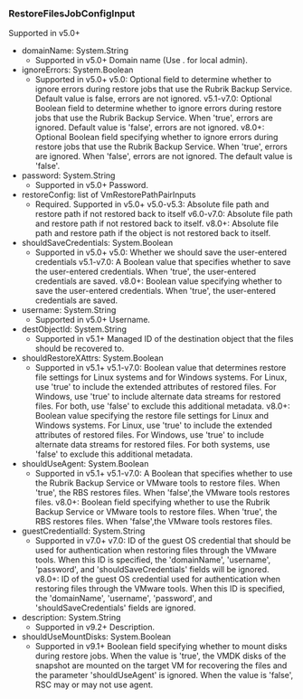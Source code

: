 ### RestoreFilesJobConfigInput
Supported in v5.0+

- domainName: System.String
  - Supported in v5.0+
Domain name (Use . for local admin).
- ignoreErrors: System.Boolean
  - Supported in v5.0+
v5.0: Optional field to determine whether to ignore errors during restore jobs that use the Rubrik Backup Service. Default value is false, errors are not ignored.
v5.1-v7.0: Optional Boolean field to determine whether to ignore errors during restore jobs that use the Rubrik Backup Service. When 'true', errors are ignored. Default value is 'false', errors are not ignored.
v8.0+: Optional Boolean field specifying whether to ignore errors during restore jobs that use the Rubrik Backup Service. When 'true', errors are ignored. When 'false', errors are not ignored. The default value is 'false'.
- password: System.String
  - Supported in v5.0+
Password.
- restoreConfig: list of VmRestorePathPairInputs
  - Required. Supported in v5.0+
v5.0-v5.3: Absolute file path and restore path if not restored back to itself
v6.0-v7.0: Absolute file path and restore path if not restored back to itself.
v8.0+: Absolute file path and restore path if the object is not restored back to itself.
- shouldSaveCredentials: System.Boolean
  - Supported in v5.0+
v5.0: Whether we should save the user-entered credentials
v5.1-v7.0: A Boolean value that specifies whether to save the user-entered credentials. When 'true', the user-entered credentials are saved.
v8.0+: Boolean value specifying whether to save the user-entered credentials. When 'true', the user-entered credentials are saved.
- username: System.String
  - Supported in v5.0+
Username.
- destObjectId: System.String
  - Supported in v5.1+
Managed ID of the destination object that the files should be recovered to.
- shouldRestoreXAttrs: System.Boolean
  - Supported in v5.1+
v5.1-v7.0: Boolean value that determines restore file settings for Linux systems and for Windows systems. For Linux, use 'true' to include the extended attributes of restored files. For Windows, use 'true' to include alternate data streams for restored files. For both, use 'false' to exclude this additional metadata.
v8.0+: Boolean value specifying the restore file settings for Linux and Windows systems. For Linux, use 'true' to include the extended attributes of restored files. For Windows, use 'true' to include alternate data streams for restored files. For both systems, use 'false' to exclude this additional metadata.
- shouldUseAgent: System.Boolean
  - Supported in v5.1+
v5.1-v7.0: A Boolean that specifies whether to use the Rubrik Backup Service or VMware tools to restore files. When 'true', the RBS restores files. When 'false',the VMware tools restores files.
v8.0+: Boolean field specifying whether to use the Rubrik Backup Service or VMware tools to restore files. When 'true', the RBS restores files. When 'false',the VMware tools restores files.
- guestCredentialId: System.String
  - Supported in v7.0+
v7.0: ID of the guest OS credential that should be used for authentication when restoring files through the VMware tools. When this ID is specified, the 'domainName', 'username', 'password', and 'shouldSaveCredentials' fields will be ignored.
v8.0+: ID of the guest OS credential used for authentication when restoring files through the VMware tools. When this ID is specified, the 'domainName', 'username', 'password', and 'shouldSaveCredentials' fields are ignored.
- description: System.String
  - Supported in v9.2+
Description.
- shouldUseMountDisks: System.Boolean
  - Supported in v9.1+
Boolean field specifying whether to mount disks during restore jobs. When the value is 'true', the VMDK disks of the snapshot are mounted on the target VM for recovering the files and the parameter 'shouldUseAgent' is ignored. When the value is 'false', RSC may or may not use agent.
